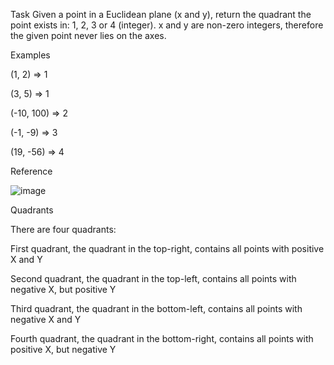 Task
Given a point in a Euclidean plane (x and y), return the quadrant the point exists in: 1, 2, 3 or 4 (integer). x and y are non-zero integers, therefore the given point never lies on the axes.

Examples

(1, 2)     => 1

(3, 5)     => 1

(-10, 100) => 2

(-1, -9)   => 3

(19, -56)  => 4

Reference

![image](https://github.com/Ireal-ai/SolvingProblemsWithCodeWars/assets/82309024/1046a30b-e92a-455c-a222-070eb1cd3cf3)

Quadrants

There are four quadrants:

First quadrant, the quadrant in the top-right, contains all points with positive X and Y

Second quadrant, the quadrant in the top-left, contains all points with negative X, but positive Y

Third quadrant, the quadrant in the bottom-left, contains all points with negative X and Y

Fourth quadrant, the quadrant in the bottom-right, contains all points with positive X, but negative Y
